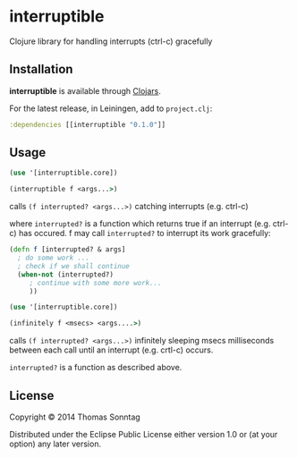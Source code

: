 interruptible
=============

Clojure library for handling interrupts (ctrl-c) gracefully

## Installation

**interruptible** is available through [Clojars](http://clojars.org/interruptible).

For the latest release, in Leiningen, add to `project.clj`:

```clojure
:dependencies [[interruptible "0.1.0"]]
```

## Usage

```clojure
(use '[interruptible.core])

(interruptible f <args...>) 
```

calls `(f interrupted? <args...>)` catching interrupts (e.g. ctrl-c)

where `interrupted?`  is a function which returns true if an interrupt (e.g. ctrl-c) has occured.
f may call `interrupted?` to interrupt its work gracefully:

```clojure
(defn f [interrupted? & args]
  ; do some work ...
  ; check if we shall continue
  (when-not (interrupted?)
     ; continue with some more work... 
     ))
```


```clojure
(use '[interruptible.core])

(infinitely f <msecs> <args....>) 
```

calls `(f interrupted? <args...>)` infinitely sleeping msecs milliseconds between each call
until an interrupt (e.g. crtl-c) occurs.

`interrupted?` is a function as described above.

## License

Copyright © 2014 Thomas Sonntag

Distributed under the Eclipse Public License either version 1.0 or (at
your option) any later version.
